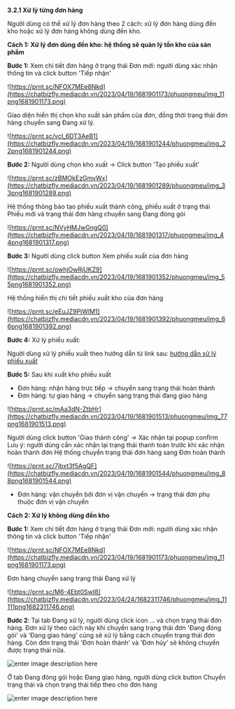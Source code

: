 **3.2.1 Xử lý từng đơn hàng**

Người dùng có thể xử lý đơn hàng theo 2 cách: xử lý đơn hàng dùng đến kho hoặc xử lý đơn hàng không dùng đến kho.

**Cách 1: Xử lý đơn dùng đến kho: hệ thống sẽ quản lý tồn kho của sản phẩm**

**Bước 1:** Xem chi tiết đơn hàng ở trạng thái Đơn mới: người dùng xác nhận thông tin và click button 'Tiếp nhận'

![https://prnt.sc/NFOX7MEe8Nkd](https://chatbizfly.mediacdn.vn/2023/04/19/1681901173/phuongmeu/img_11png1681901173.png)

Giao diện hiển thị chọn kho xuất sản phẩm của đơn, đồng thời trạng thái đơn hàng chuyển sang Đang xử lý.

![https://prnt.sc/vcI_6DT3AeB1](https://chatbizfly.mediacdn.vn/2023/04/19/1681901244/phuongmeu/img_22png1681901244.png)

**Bước 2:** Người dùng chọn kho xuất -> Click button 'Tạo phiếu xuất'

![https://prnt.sc/zBMOkEzGmvWx](https://chatbizfly.mediacdn.vn/2023/04/19/1681901289/phuongmeu/img_33png1681901289.png)

Hệ thống thông báo tạo phiếu xuất thành công, phiếu xuất ở trạng thái Phiếu mới và trạng thái đơn hàng chuyển sang Đang đóng gói

![https://prnt.sc/NVyHMJwGngQ0](https://chatbizfly.mediacdn.vn/2023/04/19/1681901317/phuongmeu/img_44png1681901317.png)

**Bước 3:** Người dùng click button Xem phiếu xuất của đơn hàng

![https://prnt.sc/owhjOwRjUKZ9](https://chatbizfly.mediacdn.vn/2023/04/19/1681901352/phuongmeu/img_55png1681901352.png)

Hệ thống hiển thị chi tiết phiếu xuất kho của đơn hàng

![https://prnt.sc/eEuJZ9PjWlM1](https://chatbizfly.mediacdn.vn/2023/04/19/1681901392/phuongmeu/img_66png1681901392.png)

**Bước 4:** Xử lý phiếu xuất:

Người dùng xử lý phiếu xuất theo hướng dẫn từ link sau:  [hướng dẫn xử lý phiếu xuất](https://chat.bizfly.vn/guides/#/eshop/xulytungphieuxuat)

**Bước 5:** Sau khi xuất kho phiếu xuất

* Đơn hàng: nhận hàng trực tiếp -> chuyển sang trạng thái hoàn thành
* Đơn hàng: tự giao hàng -> chuyển sang trạng thái đang giao hàng

![https://prnt.sc/mAa3dN-ZtbHr](https://chatbizfly.mediacdn.vn/2023/04/19/1681901513/phuongmeu/img_77png1681901513.png)

Người dùng click button 'Giao thành công' -> Xác nhận tại popup confirm
Lưu ý: người dùng cần xác nhận lại trạng thái thanh toán trước khi xác nhận hoàn thành đơn
Hệ thống chuyển trạng thái đơn hàng sang Đơn hoàn thành

![https://prnt.sc/7jbxt3f5AgQF](https://chatbizfly.mediacdn.vn/2023/04/19/1681901544/phuongmeu/img_88png1681901544.png)

* Đơn hàng: vận chuyển bởi đơn vị vận chuyển -> trạng thái đơn phụ thuộc đơn vị vận chuyển

**Cách 2: Xử lý không dùng đến kho**

**Bước 1:**  Xem chi tiết 
đơn hàng ở trạng thái Đơn mới: người dùng xác nhận thông tin và click button 'Tiếp nhận'

![https://prnt.sc/NFOX7MEe8Nkd](https://chatbizfly.mediacdn.vn/2023/04/19/1681901173/phuongmeu/img_11png1681901173.png)

Đơn hàng chuyển sang trạng thái Đang xử lý

![https://prnt.sc/M6-4Ebt0SwI8](https://chatbizfly.mediacdn.vn/2023/04/24/1682311746/phuongmeu/img_11111png1682311746.png)

**Bước 2**: Tại tab Đang xử lý, người dùng click icon ... và chọn trạng thái đơn hàng. Đơn xử lý theo cách này khi chuyển sang trạng thái đơn 'Đang đóng gói' và 'Đang giao hàng' cũng sẽ xử lý bằng cách chuyển trạng thái đơn hàng. Còn đơn trạng thái 'Đơn hoàn thành' và 'Đơn hủy' sẽ không chuyển được trạng thái nữa.

![enter image description here](https://static8.muarecdn.com/original/muare/images/2021/03/12/5877393_6.png)

Ở tab Đang đóng gói hoặc Đang giao hàng, người dùng click button Chuyển trạng thái và chọn trạng thái tiếp theo cho đơn hàng

![enter image description here](https://static8.muarecdn.com/original/muare/images/2021/03/12/5877399_7.png)
